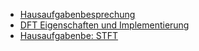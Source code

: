 - [Hausaufgabenbesprechung](Hausaufgabe_DFT_Anwendung_loesung.ipynb)
- [DFT Eigenschaften und Implementierung](DFT_Eigenschaften.ipynb)
- [Hausaufgabenbe: STFT](Hausaufgabe_STFT.ipynb)